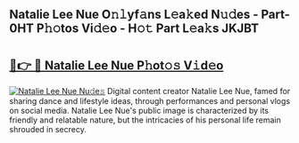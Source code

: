 ## Natalie Lee Nue O𝚗𝚕yf𝚊ns L𝚎a𝚔ed N𝚞𝚍es - Part-0HT P𝚑𝚘tos Vi𝚍𝚎o - H𝚘𝚝 Part L𝚎a𝚔s JKJBT

# <h2><a href="http://kf3cxp.oniu.top/?m=Natalie+Lee+Nue">🔗👉 🔴 Natalie Lee Nue P𝚑ot𝚘𝚜 V𝚒d𝚎o</a></h2>

[![Natalie Lee Nue Nu𝚍e𝚜](https://i.imgur.com/0qMVB7G.gif)](http://kf3cxp.oniu.top/?m=Natalie+Lee+Nue)
Digital content creator Natalie Lee Nue, famed for sharing dance and lifestyle ideas, through performances and personal vlogs on social media. Natalie Lee Nue's public image is characterized by its friendly and relatable nature, but the intricacies of his personal life remain shrouded in secrecy.  
